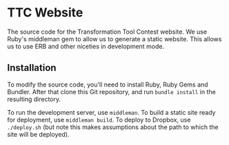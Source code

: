 # TTC Website
The source code for the Transformation Tool Contest website. We use Ruby's middleman 
gem to allow us to generate a static website. This allows us to use ERB and other 
niceties in development mode.

## Installation
To modify the source code, you'll need to install Ruby, Ruby Gems and Bundler. After 
that clone this Git repository, and run `bundle install` in the resulting directory.

To run the development server, use `middleman`. To build a static site ready for 
deployment, use `middleman build`. To deploy to Dropbox, use `./deploy.sh` (but note
this makes assumptions about the path to which the site will be deployed).